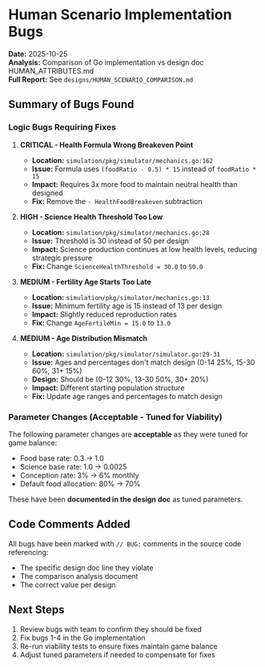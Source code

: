 # Human Scenario Implementation Bugs

**Date:** 2025-10-25  
**Analysis:** Comparison of Go implementation vs design doc HUMAN_ATTRIBUTES.md  
**Full Report:** See `designs/HUMAN_SCENARIO_COMPARISON.md`

## Summary of Bugs Found

### Logic Bugs Requiring Fixes

1. **CRITICAL - Health Formula Wrong Breakeven Point**
   - **Location:** `simulation/pkg/simulator/mechanics.go:162`
   - **Issue:** Formula uses `(foodRatio - 0.5) * 15` instead of `foodRatio * 15`
   - **Impact:** Requires 3x more food to maintain neutral health than designed
   - **Fix:** Remove the `- HealthFoodBreakeven` subtraction

2. **HIGH - Science Health Threshold Too Low**
   - **Location:** `simulation/pkg/simulator/mechanics.go:28`
   - **Issue:** Threshold is 30 instead of 50 per design
   - **Impact:** Science production continues at low health levels, reducing strategic pressure
   - **Fix:** Change `ScienceHealthThreshold = 30.0` to `50.0`

3. **MEDIUM - Fertility Age Starts Too Late**
   - **Location:** `simulation/pkg/simulator/mechanics.go:13`
   - **Issue:** Minimum fertility age is 15 instead of 13 per design
   - **Impact:** Slightly reduced reproduction rates
   - **Fix:** Change `AgeFertileMin = 15.0` to `13.0`

4. **MEDIUM - Age Distribution Mismatch**
   - **Location:** `simulation/pkg/simulator/simulator.go:29-31`
   - **Issue:** Ages and percentages don't match design (0-14 25%, 15-30 60%, 31+ 15%)
   - **Design:** Should be (0-12 30%, 13-30 50%, 30+ 20%)
   - **Impact:** Different starting population structure
   - **Fix:** Update age ranges and percentages to match design

### Parameter Changes (Acceptable - Tuned for Viability)

The following parameter changes are **acceptable** as they were tuned for game balance:

- Food base rate: 0.3 → 1.0
- Science base rate: 1.0 → 0.0025  
- Conception rate: 3% → 6% monthly
- Default food allocation: 80% → 70%

These have been **documented in the design doc** as tuned parameters.

## Code Comments Added

All bugs have been marked with `// BUG:` comments in the source code referencing:
- The specific design doc line they violate
- The comparison analysis document
- The correct value per design

## Next Steps

1. Review bugs with team to confirm they should be fixed
2. Fix bugs 1-4 in the Go implementation
3. Re-run viability tests to ensure fixes maintain game balance
4. Adjust tuned parameters if needed to compensate for fixes
